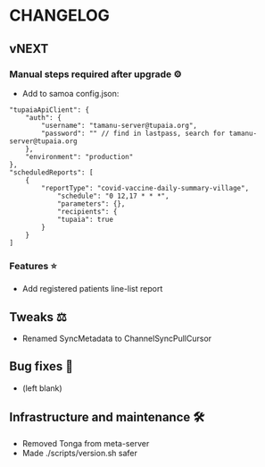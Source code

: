 # CHANGELOG

## vNEXT

### Manual steps required after upgrade ⚙

- Add to samoa config.json:

```
"tupaiaApiClient": {
    "auth": {
        "username": "tamanu-server@tupaia.org",
        "password": "" // find in lastpass, search for tamanu-server@tupaia.org
    },
    "environment": "production"
},
"scheduledReports": [
    {
        "reportType": "covid-vaccine-daily-summary-village",
            "schedule": "0 12,17 * * *",
            "parameters": {},
            "recipients": {
            "tupaia": true
        }
    }
]
```

### Features ⭐

- Add registered patients line-list report

## Tweaks ⚖️

- Renamed SyncMetadata to ChannelSyncPullCursor

## Bug fixes 🐛

- (left blank)

## Infrastructure and maintenance 🛠

- Removed Tonga from meta-server
- Made ./scripts/version.sh safer
